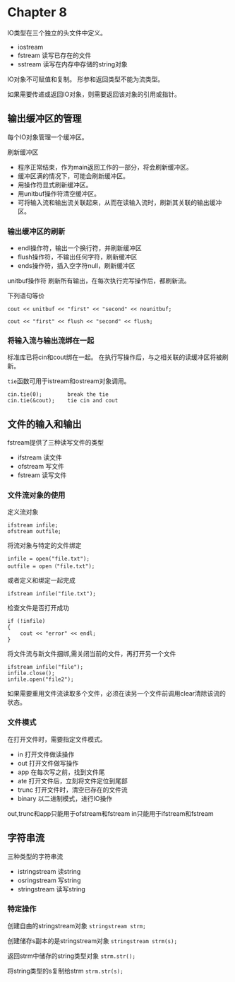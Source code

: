 # Chapter 8

IO类型在三个独立的头文件中定义。
+ iostream
+ fstream
读写已存在的文件
+ sstream
读写在内存中存储的string对象

IO对象不可赋值和复制。
形参和返回类型不能为流类型。

如果需要传递或返回IO对象，则需要返回该对象的引用或指针。

## 输出缓冲区的管理

每个IO对象管理一个缓冲区。

刷新缓冲区
+ 程序正常结束，作为main返回工作的一部分，将会刷新缓冲区。
+ 缓冲区满的情况下，可能会刷新缓冲区。
+ 用操作符显式刷新缓冲区。
+ 用unitbuf操作符清空缓冲区。
+ 可将输入流和输出流关联起来，从而在读输入流时，刷新其关联的输出缓冲区。

### 输出缓冲区的刷新

+ endl操作符，输出一个换行符，并刷新缓冲区
+ flush操作符，不输出任何字符，刷新缓冲区
+ ends操作符，插入空字符null，刷新缓冲区

unitbuf操作符
刷新所有输出，在每次执行完写操作后，都刷新流。

下列语句等价
```
cout << unitbuf << "first" << "second" << nounitbuf;

cout << "first" << flush << "second" << flush;
```

### 将输入流与输出流绑在一起

标准库已将cin和cout绑在一起。
在执行写操作后，与之相关联的读缓冲区将被刷新。

`tie`函数可用于istream和ostream对象调用。
```
cin.tie(0);        break the tie
cin.tie(&cout);    tie cin and cout
```

## 文件的输入和输出

fstream提供了三种读写文件的类型
+ ifstream 读文件
+ ofstream 写文件
+ fstream  读写文件

### 文件流对象的使用

定义流对象
```
ifstream infile;
ofstream outfile;
```

将流对象与特定的文件绑定
```
infile = open("file.txt");
outfile = open（"file.txt");
```

或者定义和绑定一起完成
```
ifstream infile("file.txt");
```

检查文件是否打开成功
```
if (!infile)
{
	cout << "error" << endl;
}
```

将文件流与新文件捆绑,需关闭当前的文件，再打开另一个文件
```
ifstream infile("file");
infile.close();
infile.open("file2");
```

如果需要重用文件流读取多个文件，必须在读另一个文件前调用clear清除该流的状态。

### 文件模式

在打开文件时，需要指定文件模式。

+ in 打开文件做读操作
+ out 打开文件做写操作
+ app 在每次写之前，找到文件尾
+ ate 打开文件后，立刻将文件定位到尾部
+ trunc 打开文件时，清空已存在的文件流
+ binary 以二进制模式，进行IO操作

out,trunc和app只能用于ofstream和fstream
in只能用于ifstream和fstream

## 字符串流

三种类型的字符串流
+ istringstream 读string
+ osringstream 写string
+ stringstream 读写string

### 特定操作

创建自由的stringstream对象
`stringstream strm;`

创建储存s副本的是stringstream对象
`stringstream strm(s);`

返回strm中储存的string类型对象
`strm.str();`

将string类型的s复制给strm
`strm.str(s);`



